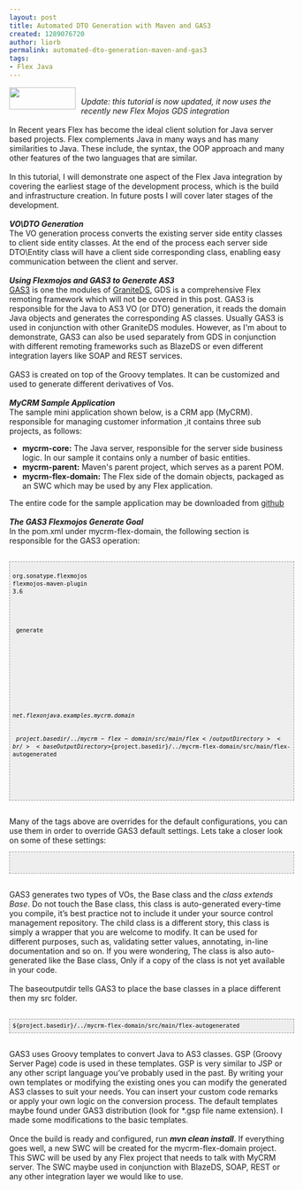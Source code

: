 ```yaml
---
layout: post
title: Automated DTO Generation with Maven and GAS3
created: 1289076720
author: liorb
permalink: automated-dto-generation-maven-and-gas3
tags:
- Flex Java
---
```

<a href="http://1.bp.blogspot.com/_tECzk8Tdl88/TNXB7iQLcQI/AAAAAAAAAKw/iPBgVt2xTq0/s1600/mavenlogo_builtby_w.gif" onblur="try {parent.deselectBloggerImageGracefully();} catch(e) {}"><img alt="" border="0" id="BLOGGER_PHOTO_ID_5536544545472999682" src="http://1.bp.blogspot.com/_tECzk8Tdl88/TNXB7iQLcQI/AAAAAAAAAKw/iPBgVt2xTq0/s400/mavenlogo_builtby_w.gif" style="cursor: pointer; float: left; height: 40px; margin: 0pt 10px 10px 0pt; width: 120px;" /></a><br /><span style="font-style: italic;">Update: this tutorial is now updated, it now uses the recently new Flex Mojos GDS integration</span><br /><br />In Recent years Flex has become the ideal client solution for Java server based projects. Flex complements Java in many ways and has many similarities to Java. These include, the syntax, the OOP approach and many other features of the two languages that are similar.<br /><br />In this tutorial, I will demonstrate one aspect of  the Flex Java integration by covering the earliest stage of the development process, which is the build and infrastructure creation. In future posts I will cover later stages of the development.<br /><br /><span style="font-style: italic; font-weight: bold;">VO\DTO Generation</span><br />The VO generation process converts the existing server side entity classes to client side entity classes. At the end of the process each server side DTO\Entity class will have a client side corresponding class, enabling easy communication between the client and server.<br /><br /><span style="font-style: italic; font-weight: bold;">Using Flexmojos and GAS3 to Generate AS3</span><br /><a href="http://www.graniteds.org/confluence/display/DOC/3.+Gas3+Code+Generator">GAS3</a> is one the modules of <a href="http://www.graniteds.org/confluence/pages/viewpage.action?pageId=229378">GraniteDS</a>, GDS is a comprehensive Flex remoting framework which will not be covered in this post. GAS3 is responsible for the Java to AS3 VO (or DTO) generation, it reads the domain Java objects and generates the corresponding AS classes. Usually GAS3 is used in conjunction with other GraniteDS modules. However, as I'm about to demonstrate, GAS3 can also be used separately from GDS in conjunction with different remoting frameworks such as BlazeDS or even different integration layers  like SOAP and  REST services.<br /><br />GAS3 is created on top of the Groovy templates. It can be customized and used to generate different  derivatives of Vos.<br /><br /><span style="font-style: italic; font-weight: bold;">MyCRM Sample Application</span><br />The sample mini application shown below, is a CRM app (MyCRM). responsible for managing customer information ,it contains three sub projects, as follows:<br /><ul><li><span style="font-weight: bold;">mycrm-core:</span> The Java server,  responsible for the server side business logic. In our sample it contains only a number of basic entities.</li><li><span style="font-weight: bold;">mycrm-parent:</span> Maven's parent project, which serves as a parent POM.</li><li><span style="font-weight: bold;">mycrm-flex-domain:</span> The Flex side of the domain objects, packaged as an SWC which may be used by any Flex application.</li></ul>The entire code for the sample application may be downloaded from <a href="https://github.com/liorboord/flexonjava/tree/master/mycrm">github</a><br /><br /><span style="font-style: italic; font-weight: bold;">The GAS3 Flexmojos Generate Goal</span><br />In the pom.xml under mycrm-flex-domain, the following section is responsible for the GAS3 operation:<br /><br /><pre style="background-color: #eeeeee; border: 1px dashed rgb(153, 153, 153); color: black; font-family: Andale Mono,Lucida Console,Monaco,fixed,monospace; font-size: 12px; line-height: 14px; overflow: auto; padding: 5px; width: 100%;"><code><plugin><br /><groupId>org.sonatype.flexmojos</groupId><br /><artifactId>flexmojos-maven-plugin</artifactId><br /><version>3.6</version><br /><executions><br />    <execution><br />        <goals><br />            <goal>generate</goal><br />        </goals><br />        <configuration><br />            <entityTemplate><br />                <template>${project.basedir}/../mycrm-flex-domain/gsp/MyCRMEntityBaseTemplate.gsp</template><br />                <template>${project.basedir}/../mycrm-flex-domain/gsp/MyCRMEntityTemplate.gsp</template><br />            </entityTemplate><br />            <includeJavaClasses><br />                <includeClass>*net.flexonjava.examples.mycrm.domain*</includeClass><br />            </includeJavaClasses><br />            <outputDirectory>${project.basedir}/../mycrm-flex-domain/src/main/flex</outputDirectory><br />            <baseOutputDirectory>${project.basedir}/../mycrm-flex-domain/src/main/flex-autogenerated</baseOutputDirectory><br />        </configuration><br />    </execution><br /></executions><br /></plugin></code></pre><br />Many of the tags above are overrides for the default configurations, you can use them in order to override GAS3 default settings. Lets take a closer look on some of these settings:<br /><pre style="background-color: #eeeeee; border: 1px dashed rgb(153, 153, 153); color: black; font-family: Andale Mono,Lucida Console,Monaco,fixed,monospace; font-size: 12px; line-height: 14px; overflow: auto; padding: 5px; width: 100%;"><code><entityTemplate><br /><template>${project.basedir}/../mycrm-flex-domain/gsp/MyCRMEntityBaseTemplate.gsp</template><br /><template>${project.basedir}/../mycrm-flex-domain/gsp/MyCRMEntityTemplate.gsp</template><br /></entityTemplate></code></pre><br />GAS3 generates two types of VOs, the Base<entityname> class and the <span style="font-style: italic;"><entityname> class extends Base<entityname></entityname></entityname></span>. Do not touch the Base class, this class is auto-generated every-time you compile, it’s best practice not to include it under your source control management repository. The child<span style="font-style: italic;"><entityname> </entityname></span>class is a different story, this class is simply a wrapper that you are welcome to modify. It can be  used for different purposes, such as, validating setter values, annotating, in-line documentation and so on. If you were wondering,  The <span style="font-style: italic;"><entityname> </entityname></span>class is also auto-generated like the Base class, Only if a copy of the class is not yet available in your code.<br /><br />The baseoutputdir tells GAS3 to place the base classes in a place different then my src folder.<br /></entityname><br /><pre style="background-color: #eeeeee; border: 1px dashed rgb(153, 153, 153); color: black; font-family: Andale Mono,Lucida Console,Monaco,fixed,monospace; font-size: 12px; line-height: 14px; overflow: auto; padding: 5px; width: 100%;"><code><baseOutputDirectory>${project.basedir}/../mycrm-flex-domain/src/main/flex-autogenerated</baseOutputDirectory></code></pre><br />GAS3 uses Groovy templates to convert Java to AS3 classes. GSP (Groovy Server Page) code is used in these templates. GSP is very similar to JSP or any other script language you’ve probably used in the past. By writing your own templates or modifying the existing ones you can modify the generated AS3 classes to suit your needs. You can insert your custom code remarks or apply your own logic on the conversion process.  The default templates maybe found under GAS3 distribution (look for *.gsp file name extension). I made some modifications to the basic templates.<br /><br />Once the build is ready and configured, run <span style="font-style: italic; font-weight: bold;">mvn clean install</span>. If everything goes well, a new SWC will be created for the mycrm-flex-domain project. This SWC will be used by any Flex project that needs to talk with MyCRM server. The SWC maybe used in conjunction with BlazeDS, SOAP, REST or any other integration layer we would like to use.
